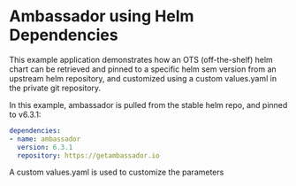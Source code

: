 # Ambassador using Helm Dependencies

This example application demonstrates how an OTS (off-the-shelf) helm chart can be retrieved and
pinned to a specific helm sem version from an upstream helm repository, and customized using a custom
values.yaml in the private git repository.

In this example, ambassador is pulled from the stable helm repo, and pinned to v6.3.1:

```yaml
dependencies:
- name: ambassador
  version: 6.3.1
  repository: https://getambassador.io
```

A custom values.yaml is used to customize the parameters

